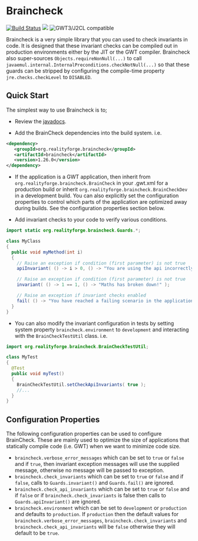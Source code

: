 # Braincheck

[![Build Status](https://secure.travis-ci.org/realityforge/braincheck.svg?branch=master)](http://travis-ci.org/realityforge/braincheck)
[<img src="https://img.shields.io/maven-central/v/org.realityforge.braincheck/braincheck.svg?label=latest%20release"/>](http://search.maven.org/#search%7Cga%7C1%7Cg%3A%22org.realityforge.braincheck%22%20a%3A%22braincheck%22)
![GWT3/J2CL compatible](https://img.shields.io/badge/GWT3/J2CL-compatible-brightgreen.svg)

Braincheck is a very simple library that you can used to check invariants in code. It is designed that these invariant
checks can be compiled out in production environments either by the JIT or the GWT compiler. Braincheck also super-sources
`Objects.requireNonNull(...)` to call `javaemul.internal.InternalPreconditions.checkNotNull(...)` so that these guards
can be stripped by configuring the compile-time property `jre.checks.checkLevel` to `DISABLED`.

## Quick Start

The simplest way to use Braincheck is to;

* Review the [javadocs](http://realityforge.org/braincheck/).

* Add the BrainCheck dependencies into the build system. i.e.

```xml
<dependency>
   <groupId>org.realityforge.braincheck</groupId>
   <artifactId>braincheck</artifactId>
   <version>1.26.0</version>
</dependency>
```

* If the application is a GWT application, then inherit from `org.realityforge.braincheck.BrainCheck`
  in your .gwt.xml for a production build or inherit `org.realityforge.braincheck.BrainCheckDev` in a
  development build. You can also explicitly set the configuration properties to control which parts
  of the application are optimized away during builds. See the configuration properties section below.

* Add invariant checks to your code to verify various conditions.

```java
import static org.realityforge.braincheck.Guards.*;

class MyClass
{
  public void myMethod(int i)
  {
    // Raise an exception if condition (first parameter) is not true
    apiInvariant( () -> i > 0, () -> "You are using the api incorrectly!" );

    // Raise an exception if condition (first parameter) is not true
    invariant( () -> 1 == 1, () -> "Maths has broken down!" );

    // Raise an exception if invariant checks enabled
    fail( () -> "You have reached a failing scenario in the application" );
  }
}

```

* You can also modify the invariant configuration in tests by setting system property
  `braincheck.environment` to `development` and interacting with the `BrainCheckTestUtil`
  class. i.e.

```java
import org.realityforge.braincheck.BrainCheckTestUtil;

class MyTest
{
  @Test
  public void myTest()
  {
    BrainCheckTestUtil.setCheckApiInvariants( true );
    //...
  }
}

```

## Configuration Properties

The following configuration properties can be used to configure BrainCheck. These are mainly used to optimize
the size of applications that statically compile code (i.e. GWT) when we want to minimize code size.

* `braincheck.verbose_error_messages` which can be set to `true` or `false` and if `true`, then invariant exception
  messages will use the supplied message, otherwise no message will be passed to exception.
* `braincheck.check_invariants` which can be set to `true` or `false` and if `false`, calls to `Guards.invariant()`
  and `Guards.fail()` are ignored.
* `braincheck.check_api_invariants` which can be set to `true` or `false` and if `false` or if
  `braincheck.check_invariants` is false then calls to `Guards.apiInvariant()` are ignored.
* `braincheck.environment` which can be set to `development` or `production` and defaults to `production`. If
  `production` then the default values for `braincheck.verbose_error_messages`, `braincheck.check_invariants`
  and `braincheck.check_api_invariants` will be `false` otherwise they will default to be `true`.
